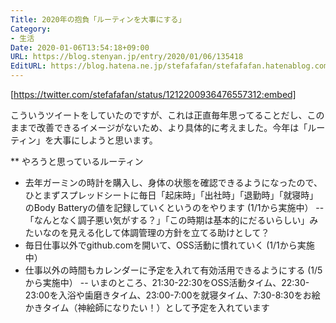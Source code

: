 ```yaml
---
Title: 2020年の抱負「ルーティンを大事にする」
Category:
- 生活
Date: 2020-01-06T13:54:18+09:00
URL: https://blog.stenyan.jp/entry/2020/01/06/135418
EditURL: https://blog.hatena.ne.jp/stefafafan/stefafafan.hatenablog.com/atom/entry/26006613493965062
---
```


[https://twitter.com/stefafafan/status/1212200936476557312:embed]

こういうツイートをしていたのですが、これは正直毎年思ってることだし、このままで改善できるイメージがないため、より具体的に考えました。今年は「ルーティン」を大事にしようと思います。

** やろうと思っているルーティン
- 去年ガーミンの時計を購入し、身体の状態を確認できるようになったので、ひとまずスプレッドシートに毎日「起床時」「出社時」「退勤時」「就寝時」のBody Batteryの値を記録していくというのをやります (1/1から実施中）
-- 「なんとなく調子悪い気がする？」「この時期は基本的にだるいらしい」みたいなのを見える化して体調管理の方針を立てる助けとして？
- 毎日仕事以外でgithub.comを開いて、OSS活動に慣れていく (1/1から実施中）
- 仕事以外の時間もカレンダーに予定を入れて有効活用できるようにする (1/5から実施中）
-- いまのところ、21:30-22:30をOSS活動タイム、22:30-23:00を入浴や歯磨きタイム、23:00-7:00を就寝タイム、7:30-8:30をお絵かきタイム（神絵師になりたい！）として予定を入れています
